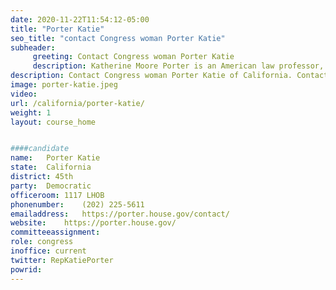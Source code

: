 ```yaml
---
date: 2020-11-22T11:54:12-05:00
title: "Porter Katie"
seo_title: "contact Congress woman Porter Katie"
subheader:
     greeting: Contact Congress woman Porter Katie 
     description: Katherine Moore Porter is an American law professor, attorney, and politician serving as the U.S. Representative for California's 45th congressional district since 2019.
description: Contact Congress woman Porter Katie of California. Contact information for Porter Katie includes email address, phone number, and mailing address.
image: porter-katie.jpeg
video: 
url: /california/porter-katie/
weight: 1
layout: course_home


####candidate
name:	Porter Katie
state:	California
district: 45th
party:	Democratic
officeroom:	1117 LHOB
phonenumber:	(202) 225-5611
emailaddress:	https://porter.house.gov/contact/
website:	https://porter.house.gov/
committeeassignment: 
role: congress
inoffice: current
twitter: RepKatiePorter
powrid: 
---
```


